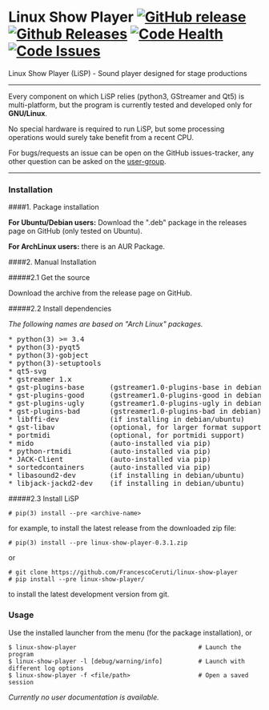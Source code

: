 # Linux Show Player [![GitHub release](https://img.shields.io/github/release/FrancescoCeruti/linux-show-player.svg)]() [![Github Releases](https://img.shields.io/github/downloads/FrancescoCeruti/linux-show-player/total.svg)](https://github.com/FrancescoCeruti/linux-show-player/releases) [![Code Health](https://landscape.io/github/FrancescoCeruti/linux-show-player/master/landscape.svg?style=flat)](https://landscape.io/github/FrancescoCeruti/linux-show-player/master) [![Code Issues](https://www.quantifiedcode.com/api/v1/project/c419c19d00ce403a82f16a4505161e49/badge.svg)](https://www.quantifiedcode.com/app/project/c419c19d00ce403a82f16a4505161e49)
Linux Show Player (LiSP) - Sound player designed for stage productions

---

Every component on which LiSP relies (python3, GStreamer and Qt5) is multi-platform, but the program is currently tested and developed only for **GNU/Linux**.

No special hardware is required to run LiSP, but some processing operations would surely take benefit from a recent CPU.

For bugs/requests an issue can be open on the GitHub issues-tracker, any other question can be asked on the [user-group](https://groups.google.com/forum/#!forum/linux-show-player---users).

---

### Installation

####1. Package installation

**For Ubuntu/Debian users:** Download the ".deb" package in the releases page on GitHub (only tested on Ubuntu).

**For ArchLinux users:** there is an AUR Package.

####2. Manual Installation

#####2.1 Get the source

Download the archive from the release page on GitHub.

#####2.2 Install dependencies

*The following names are based on "Arch Linux" packages.*
<pre>
* python(3) >= 3.4
* python(3)-pyqt5
* python(3)-gobject
* python(3)-setuptools
* qt5-svg
* gstreamer 1.x
* gst-plugins-base      (gstreamer1.0-plugins-base in debian)
* gst-plugins-good      (gstreamer1.0-plugins-good in debian)
* gst-plugins-ugly      (gstreamer1.0-plugins-ugly in debian)
* gst-plugins-bad       (gstreamer1.0-plugins-bad in debian)
* libffi-dev            (if installing in debian/ubuntu)
* gst-libav				(optional, for larger format support)
* portmidi				(optional, for portmidi support)
* mido					(auto-installed via pip)
* python-rtmidi			(auto-installed via pip)
* JACK-Client			(auto-installed via pip)
* sortedcontainers      (auto-installed via pip)
* libasound2-dev	    (if installing in debian/ubuntu)
* libjack-jackd2-dev	(if installing in debian/ubuntu)
</pre>

#####2.3 Install LiSP

    # pip(3) install --pre <archive-name>

for example, to install the latest release from the downloaded zip file:
	
    # pip(3) install --pre linux-show-player-0.3.1.zip

or

    # git clone https://github.com/FrancescoCeruti/linux-show-player
    # pip install --pre linux-show-player/

to install the latest development version from git.

### Usage

Use the installed launcher from the menu (for the package installation), or

    $ linux-show-player                                  # Launch the program
    $ linux-show-player -l [debug/warning/info]          # Launch with different log options
    $ linux-show-player -f <file/path>                   # Open a saved session

*Currently no user documentation is available.*
